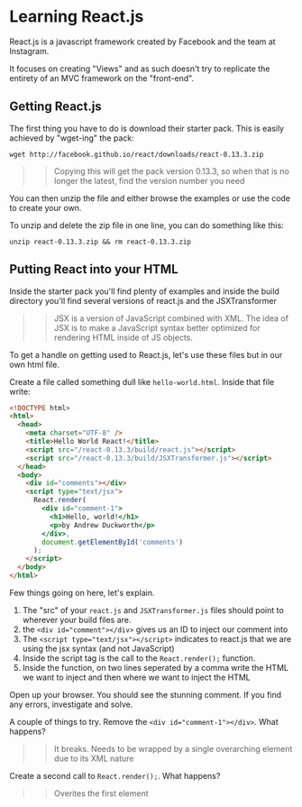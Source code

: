 # Learning React.js

React.js is a javascript framework created by Facebook and the team at Instagram. 

It focuses on creating "Views" and as such doesn't try to replicate the entirety of an MVC framework on the "front-end".

## Getting React.js

The first thing you have to do is download their starter pack. This is easily achieved by "wget-ing" the pack:

```shell
wget http://facebook.github.io/react/downloads/react-0.13.3.zip
```

>> Copying this will get the pack version 0.13.3, so when that is no longer the latest, find the version number you need

You can then unzip the file and either browse the examples or use the code to create your own. 

To unzip and delete the zip file in one line, you can do something like this:

```shell
unzip react-0.13.3.zip && rm react-0.13.3.zip
```

## Putting React into your HTML

Inside the starter pack you'll find plenty of examples and inside the build directory you'll find several versions of react.js and the JSXTransformer

>> JSX is a version of JavaScript combined with XML. The idea of JSX is to make a JavaScript syntax better optimized for rendering HTML inside of JS objects.

To get a handle on getting used to React.js, let's use these files but in our own html file.

Create a file called something dull like ```hello-world.html```. Inside that file write:

```html
<!DOCTYPE html>
<html>
  <head>
    <meta charset="UTF-8" />
    <title>Hello World React!</title>
    <script src="/react-0.13.3/build/react.js"></script>
    <script src="/react-0.13.3/build/JSXTransformer.js"></script>
  </head>
  <body>
    <div id="comments"></div>
    <script type="text/jsx">
      React.render(
        <div id="comment-1">
          <h1>Hello, world!</h1>
          <p>by Andrew Duckworth</p>
        </div>,
        document.getElementById('comments')
      );
    </script>
  </body>
</html>
```

Few things going on here, let's explain.

1. The "src" of your ```react.js``` and ```JSXTransformer.js``` files should point to wherever your build files are.
2. the ```<div id="comment"></div>``` gives us an ID to inject our comment into
3. The ```<script type="text/jsx"></script>``` indicates to react.js that we are using the jsx syntax (and not JavaScript)
4. Inside the script tag is the call to the ```React.render();``` function.
5. Inside the function, on two lines seperated by a comma write the HTML we want to inject and then where we want to inject the HTML

Open up your browser. You should see the stunning comment. If you find any errors, investigate and solve.

A couple of things to try. Remove the ```<div id="comment-1"></div>```. What happens?

>> It breaks. Needs to be wrapped by a single overarching element due to its XML nature

Create a second call to ```React.render();```. What happens?

>> Overites the first element
